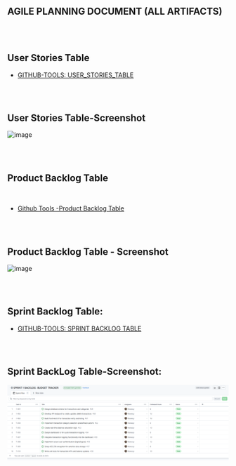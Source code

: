 ## AGILE PLANNING DOCUMENT (ALL ARTIFACTS)

<br>
<br>

## User Stories Table
- [GITHUB-TOOLS: USER_STORIES_TABLE](https://github.com/users/Wareezy/projects/9)
<br>
<br>

## User Stories Table-Screenshot
![image](https://github.com/user-attachments/assets/07fd4ac5-589a-463e-bee4-df571169344a)

<br>
<br>

## Product Backlog Table
<br>

- [Github Tools -Product Backlog Table](https://github.com/users/Wareezy/projects/9/views/1)
<br>
<br>

## Product Backlog Table - Screenshot

![image](https://github.com/user-attachments/assets/466d5f46-4aba-4e8a-84d8-58c520604538)

<br>
<br>

## Sprint Backlog Table:

- [GITHUB-TOOLS: SPRINT BACKLOG TABLE](https://github.com/users/Wareezy/projects/10)
<br>
<br>

## Sprint BackLog Table-Screenshot:

![Application Screenshot](Table_Artifacts/SPRINT_PLAN.PNG)
